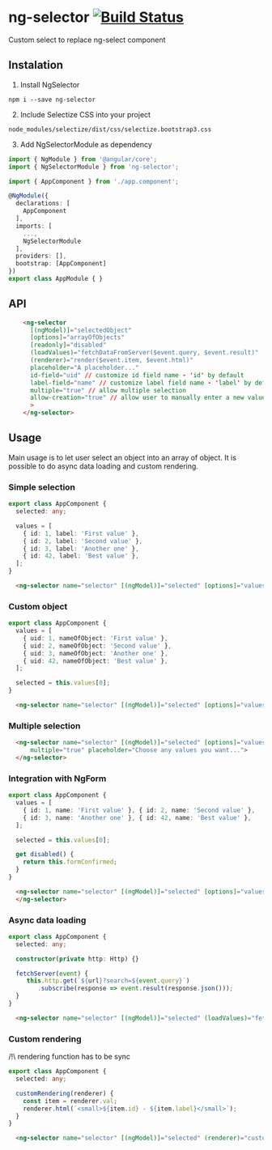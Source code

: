 # ng-selector [![Build Status](https://travis-ci.org/Taranys/ng-selector.png?branch=master)](https://travis-ci.org/Taranys/ng-selector)
Custom select to replace ng-select component

## Instalation

1. Install NgSelector

  `npm i --save ng-selector`

2. Include Selectize CSS into your project

  `node_modules/selectize/dist/css/selectize.bootstrap3.css`

3. Add NgSelectorModule as dependency

```typescript
import { NgModule } from '@angular/core';
import { NgSelectorModule } from 'ng-selector';

import { AppComponent } from './app.component';

@NgModule({
  declarations: [
    AppComponent
  ],
  imports: [
    ...,
    NgSelectorModule
  ],
  providers: [],
  bootstrap: [AppComponent]
})
export class AppModule { }
```

## API

```html
    <ng-selector
      [(ngModel)]="selectedObject"
      [options]="arrayOfObjects"
      [readonly]="disabled"
      (loadValues)="fetchDataFromServer($event.query, $event.result)"
      (renderer)="render($event.item, $event.html)"
      placeholder="A placeholder..."
      id-field="uid" // customize id field name - 'id' by default
      label-field="name" // customize label field name - 'label' by default
      multiple="true" // allow multiple selection
      allow-creation="true" // allow user to manually enter a new value
      >
    </ng-selector>
```


## Usage

Main usage is to let user select an object into an array of object. It is possible to do async data loading and custom rendering.

### Simple selection

```typescript
export class AppComponent {
  selected: any;

  values = [
    { id: 1, label: 'First value' },
    { id: 2, label: 'Second value' },
    { id: 3, label: 'Another one' },
    { id: 42, label: 'Best value' },
  ];
}
```

```html
  <ng-selector name="selector" [(ngModel)]="selected" [options]="values"></ng-selector>
```

### Custom object

```typescript
export class AppComponent {
  values = [
    { uid: 1, nameOfObject: 'First value' },
    { uid: 2, nameOfObject: 'Second value' },
    { uid: 3, nameOfObject: 'Another one' },
    { uid: 42, nameOfObject: 'Best value' },
  ];

  selected = this.values[0];
}
```

```html
  <ng-selector name="selector" [(ngModel)]="selected" [options]="values" id-field="uid" label-field="nameOfObject"></ng-selector>
```

### Multiple selection

```html
  <ng-selector name="selector" [(ngModel)]="selected" [options]="values" 
      multiple="true" placeholder="Choose any values you want...">
  </ng-selector>
```

### Integration with NgForm

```typescript
export class AppComponent {
  values = [
    { id: 1, name: 'First value' }, { id: 2, name: 'Second value' },
    { id: 3, name: 'Another one' }, { id: 42, name: 'Best value' },
  ];

  selected = this.values[0];

  get disabled() {
    return this.formConfirmed;
  }
}
```

```html
  <ng-selector name="selector" [(ngModel)]="selected" [options]="values" [readonly]="disabled" required>
  </ng-selector>
```

### Async data loading

```typescript
export class AppComponent {
  selected: any;

  constructor(private http: Http) {}

  fetchServer(event) {
     this.http.get(`${url}?search=${event.query}`)
        .subscribe(response => event.result(response.json()));
  }
}
```

```html
  <ng-selector name="selector" [(ngModel)]="selected" (loadValues)="fetchServer($event)"></ng-selector>
```

### Custom rendering

/!\ rendering function has to be sync

```typescript
export class AppComponent {
  selected: any;

  customRendering(renderer) {
    const item = renderer.val;
    renderer.html(`<small>${item.id} - ${item.label}</small>`);
  }
}
```

```html
  <ng-selector name="selector" [(ngModel)]="selected" (renderer)="customRendering($event)"></ng-selector>
```